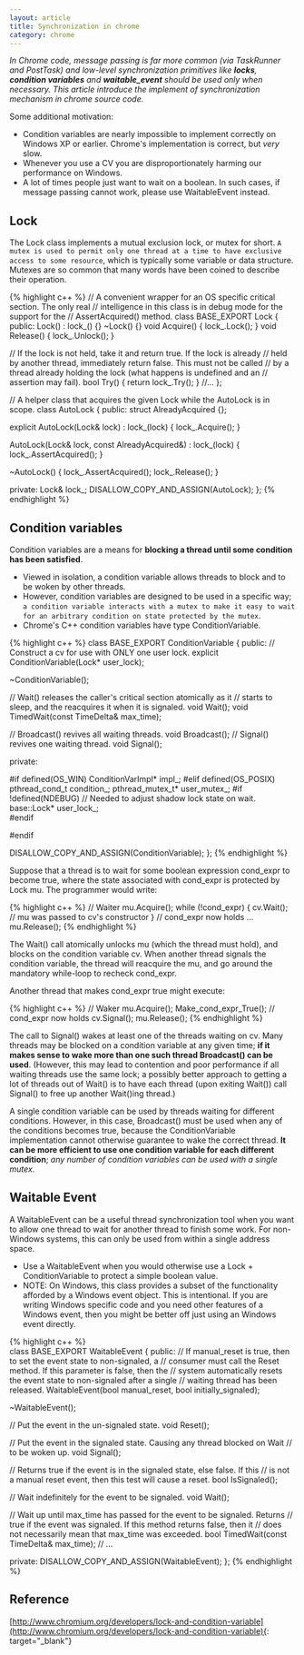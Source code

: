 ```yaml
---
layout: article
title: Synchronization in chrome
category: chrome
---
```

*In Chrome code, message passing is far more common (via TaskRunner and PostTask) and low-level synchronization primitives like **locks**, **condition variables** and **waitable_event** should be used only when necessary. This article introduce the implement of synchronization mechanism in chrome source code.*

Some additional motivation:  

* Condition variables are nearly impossible to implement correctly on Windows XP or earlier. Chrome's implementation is correct, but _very_ slow. 
* Whenever you use a CV you are disproportionately harming our performance on Windows.
* A lot of times people just want to wait on a boolean.  In such cases, if message passing cannot work, please use WaitableEvent instead.

## Lock
The Lock class implements a mutual exclusion lock, or mutex for short. `A mutex is used to permit only one thread at a time to have exclusive access to some resource`, which is typically some variable or data structure. Mutexes are so common that many words have been coined to describe their operation.

{% highlight c++ %}
// A convenient wrapper for an OS specific critical section.  The only real
// intelligence in this class is in debug mode for the support for the
// AssertAcquired() method.
class BASE_EXPORT Lock {
 public:
  Lock() : lock_() {}
  ~Lock() {}
  void Acquire() { lock_.Lock(); }
  void Release() { lock_.Unlock(); }

  // If the lock is not held, take it and return true. If the lock is already
  // held by another thread, immediately return false. This must not be called
  // by a thread already holding the lock (what happens is undefined and an
  // assertion may fail).
  bool Try() { return lock_.Try(); }
  //...
};


// A helper class that acquires the given Lock while the AutoLock is in scope.
class AutoLock {
 public:
  struct AlreadyAcquired {};

  explicit AutoLock(Lock& lock) : lock_(lock) {
    lock_.Acquire();
  }

  AutoLock(Lock& lock, const AlreadyAcquired&) : lock_(lock) {
    lock_.AssertAcquired();
  }

  ~AutoLock() {
    lock_.AssertAcquired();
    lock_.Release();
  }

 private:
  Lock& lock_;
  DISALLOW_COPY_AND_ASSIGN(AutoLock);
};
{% endhighlight %}


## Condition variables
Condition variables are a means for **blocking a thread until some condition has been satisfied**.   

* Viewed in isolation, a condition variable allows threads to block and to be woken by other threads. 
* However, condition variables are designed to be used in a specific way; `a condition variable interacts with a mutex to make it easy to wait for an arbitrary condition on state protected by the mutex`. 
* Chrome's C++ condition variables have type ConditionVariable.

{% highlight c++ %}
class BASE_EXPORT ConditionVariable {
 public:
  // Construct a cv for use with ONLY one user lock.
  explicit ConditionVariable(Lock* user_lock);

  ~ConditionVariable();

  // Wait() releases the caller's critical section atomically as it 
  // starts to sleep, and the reacquires it when it is signaled.
  void Wait();
  void TimedWait(const TimeDelta& max_time);

  // Broadcast() revives all waiting threads.
  void Broadcast();
  // Signal() revives one waiting thread.
  void Signal();

 private:

#if defined(OS_WIN)
  ConditionVarImpl* impl_;
#elif defined(OS_POSIX)
  pthread_cond_t condition_;
  pthread_mutex_t* user_mutex_;
#if !defined(NDEBUG)
  // Needed to adjust shadow lock state on wait.
  base::Lock* user_lock_;     
#endif

#endif

  DISALLOW_COPY_AND_ASSIGN(ConditionVariable);
};
{% endhighlight %}


Suppose that a thread is to wait for some boolean expression cond_expr to become true, where the state associated with cond_expr is protected by Lock mu. The programmer would write:

{% highlight c++ %}
// Waiter
mu.Acquire();
while (!cond_expr) {
cv.Wait();  // mu was passed to cv's constructor
}
// cond_expr now holds
...
mu.Release();
{% endhighlight %}

The Wait() call atomically unlocks mu (which the thread must hold), and blocks on the condition variable cv. When another thread signals the condition variable, the thread will reacquire the mu, and go around the mandatory while-loop to recheck cond_expr.

Another thread that makes cond_expr true might execute:

{% highlight c++ %}
// Waker
mu.Acquire();
Make_cond_expr_True();
// cond_expr now holds
cv.Signal();
mu.Release();
{% endhighlight %}

The call to Signal() wakes at least one of the threads waiting on cv. Many threads may be blocked on a condition variable at any given time; **if it makes sense to wake more than one such thread Broadcast() can be used**. (However, this may lead to contention and poor performance if all waiting threads use the same lock; a possibly better approach to getting a lot of threads out of Wait() is to have each thread (upon exiting Wait()) call Signal() to free up another Wait()ing thread.)  

A single condition variable can be used by threads waiting for different conditions. However, in this case, Broadcast() must be used when any of the conditions becomes true, because the ConditionVariable implementation cannot otherwise guarantee to wake the correct thread. **It can be more efficient to use one condition variable for each different condition**; *any number of condition variables can be used with a single mutex.*


## Waitable Event
A WaitableEvent can be a useful thread synchronization tool when you want to allow one thread to wait for another thread to finish some work. For non-Windows systems, this can only be used from within a single address space.  

* Use a WaitableEvent when you would otherwise use a Lock + ConditionVariable to protect a simple boolean value.  
* NOTE: On Windows, this class provides a subset of the functionality afforded by a Windows event object.  This is intentional.  If you are writing Windows specific code and you need other features of a Windows event, then you might be better off just using an Windows event directly.

{% highlight c++ %}  
class BASE_EXPORT WaitableEvent {
 public:
  // If manual_reset is true, then to set the event state to non-signaled, a
  // consumer must call the Reset method.  If this parameter is false, then the
  // system automatically resets the event state to non-signaled after a single
  // waiting thread has been released.
  WaitableEvent(bool manual_reset, bool initially_signaled);

  ~WaitableEvent();

  // Put the event in the un-signaled state.
  void Reset();

  // Put the event in the signaled state.  Causing any thread blocked on Wait
  // to be woken up.
  void Signal();

  // Returns true if the event is in the signaled state, else false.  If this
  // is not a manual reset event, then this test will cause a reset.
  bool IsSignaled();

  // Wait indefinitely for the event to be signaled.
  void Wait();

  // Wait up until max_time has passed for the event to be signaled.  Returns
  // true if the event was signaled.  If this method returns false, then it
  // does not necessarily mean that max_time was exceeded.
  bool TimedWait(const TimeDelta& max_time);
  // ...
  
private:
  DISALLOW_COPY_AND_ASSIGN(WaitableEvent);
};
{% endhighlight %}

## Reference
[http://www.chromium.org/developers/lock-and-condition-variable](http://www.chromium.org/developers/lock-and-condition-variable){: target="_blank"}



